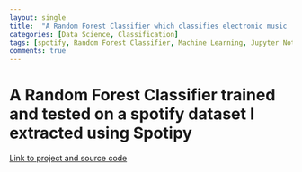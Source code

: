 ```yaml
---
layout: single
title:  "A Random Forest Classifier which classifies electronic music :)"
categories: [Data Science, Classification]
tags: [spotify, Random Forest Classifier, Machine Learning, Jupyter Notebook]
comments: true
---
```


# A Random Forest Classifier trained and tested on a spotify dataset I extracted using Spotipy

[Link to project and source code](https://github.com/orenzion/random-forest-classifier-spotify)